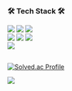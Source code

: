 <h3><b>🛠 Tech Stack 🛠</b></h3>
<div align=left> 
<img src="https://img.shields.io/badge/Kotlin-7F52FF?style=for-the-badge&logo=Kotlin&logoColor=white"/>
<img src="https://img.shields.io/badge/c++-00599C?style=for-the-badge&logo=c%2B%2B&logoColor=white"/>
<img src="https://img.shields.io/badge/Python-3766AB?style=for-the-badge&logo=Python&logoColor=white"/>
    <br>
<img src="https://img.shields.io/badge/Java-007396?style=for-the-badge&logo=OpenJDK&logoColor=white"> 
<img src="https://img.shields.io/badge/mysql-4479A1?style=for-the-badge&logo=mysql&logoColor=white"> 
<img src="https://img.shields.io/badge/flask-000000?style=for-the-badge&logo=flask&logoColor=white">
    <br>
<img src="https://img.shields.io/badge/streamlit%20-%23FF0000.svg?style=for-the-badge&logo=streamlit&logoColor=white">
</div>
<br>

[![Solved.ac Profile](http://mazassumnida.wtf/api/mini/generate_badge?boj=yk1008)](https://solved.ac/yk1008)


<img src='https://github-readme-stats.vercel.app/api/top-langs/?username=yoon-gang00&layout=compact&theme=radical&hide=jupyter%20notebook'/>

<!--
**yoon-gang00/yoon-gang00** is a ✨ _special_ ✨ repository because its `README.md` (this file) appears on your GitHub profile.

